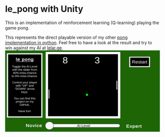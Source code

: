 # le_pong with Unity

This is an implementation of reinforcement learning (Q-learning) playing the game pong.

This represents the direct playable version of my other [pong implementation in python](https://github.com/le-tim/le_pong.git).
Feel free to have a look at the result and try to win against my AI at [lelar.ge](https://pong.lelar.ge).
![game](game.png)
